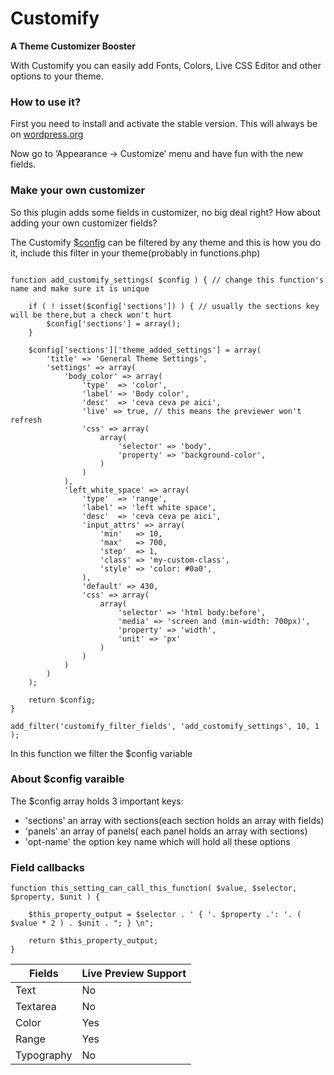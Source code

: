 Customify
========
**A Theme Customizer Booster**

With Customify you can easily add Fonts, Colors, Live CSS Editor and other options to your theme.

### How to use it?

First you need to install and activate the stable version. This will always be on [wordpress.org](wordpress.org/support/plugin/pixproof)

Now go to ‘Appearance -> Customize’ menu and have fun with the new fields.

### Make your own customizer

So this plugin adds some fields in customizer, no big deal right? How about adding your own customizer fields?

The Customify [$config](#about_config_var) can be filtered by any theme and this is how you do it, include this filter in your theme(probably in functions.php)

```

function add_customify_settings( $config ) { // change this function's name and make sure it is unique

	if ( ! isset($config['sections']) ) { // usually the sections key will be there,but a check won't hurt
		$config['sections'] = array();
	}

	$config['sections']['theme_added_settings'] = array(
		'title' => 'General Theme Settings',
		'settings' => array(
			'body_color' => array(
				'type'  => 'color',
				'label' => 'Body color',
				'desc'  => 'ceva ceva pe aici',
				'live' => true, // this means the previewer won't refresh
				'css' => array(
					array(
						'selector' => 'body',
						'property' => 'background-color',
					)
				)
			),
			'left_white_space' => array(
				'type'  => 'range',
				'label' => 'left white space',
				'desc'  => 'ceva ceva pe aici',
				'input_attrs' => array(
					'min'   => 10,
					'max'   => 700,
					'step'  => 1,
					'class' => 'my-custom-class',
					'style' => 'color: #0a0',
				),
				'default' => 430,
				'css' => array(
					array(
						'selector' => 'html body:before',
						'media' => 'screen and (min-width: 700px)',
						'property' => 'width',
						'unit' => 'px'
					)
				)
			)
		)
	);

	return $config;
}

add_filter('customify_filter_fields', 'add_customify_settings', 10, 1 );

```

In this function we filter the $config variable

### About $config varaible<a name="about_config_var"></a> ###

 The $config array holds 3 important keys:
 *  'sections' an array with sections(each section holds an array with fields)
 *  'panels' an array of panels( each panel holds an array with sections)
 *  'opt-name' the option key name which will hold all these options


### Field callbacks <a name="callback_example"></a> 
```
function this_setting_can_call_this_function( $value, $selector, $property, $unit ) {

	$this_property_output = $selector . ' { '. $property .': '. ( $value * 2 ) . $unit . "; } \n";

	return $this_property_output;
}

```

Fields  | Live Preview Support
------------- | -------------
Text  | No
Textarea  | No
Color | Yes
Range | Yes
Typography | No
